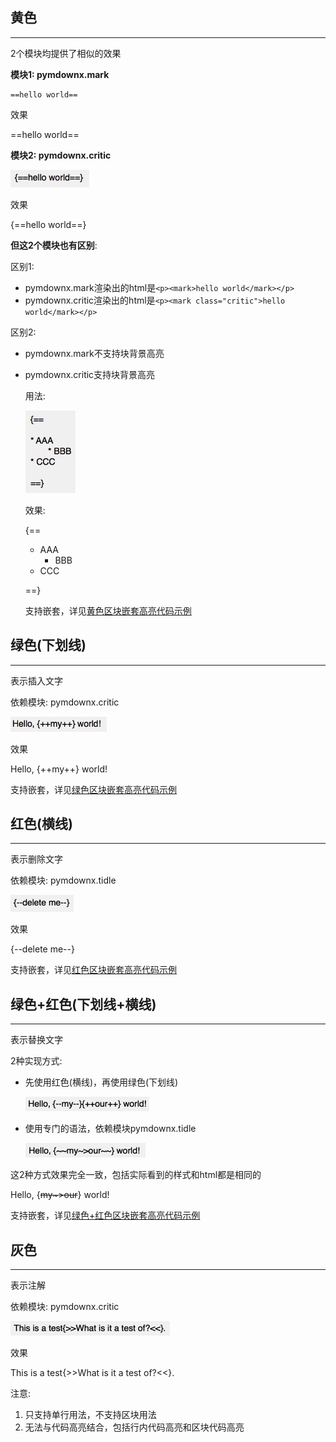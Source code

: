 ## **黄色**

---

2个模块均提供了相似的效果

**模块1: pymdownx.mark**

```text
==hello world==
```

效果

==hello world==

**模块2: pymdownx.critic**

![](./../img/hl_critic.png)

效果

{==hello world==}

**但这2个模块也有区别**:

区别1:

- pymdownx.mark渲染出的html是`<p><mark>hello world</mark></p>`
- pymdownx.critic渲染出的html是`<p><mark class="critic">hello world</mark></p>`

区别2:

- pymdownx.mark不支持块背景高亮
- pymdownx.critic支持块背景高亮

	用法:

	![](./../img/hl_critic_block.png)

	效果:

	{==

	* AAA
		* BBB
	* CCC

	==}

	支持嵌套，详见[黄色区块嵌套高亮代码示例](./../../syntax/nest_yellow_code/)

## **绿色(下划线)**

---

表示插入文字

依赖模块: pymdownx.critic

![](./../img/hl_critic_underline.png)

效果

Hello, {++my++} world!

支持嵌套，详见[绿色区块嵌套高亮代码示例](./../syntax/nest_green_code/)

## **红色(横线)**

---

表示删除文字

依赖模块: pymdownx.tidle

![](./../img/hl_tilde.png)

效果

{--delete me--}

支持嵌套，详见[红色区块嵌套高亮代码示例](./../syntax/nest_red_code/)

## **绿色+红色(下划线+横线)**

---

表示替换文字

2种实现方式:

- 先使用红色(横线)，再使用绿色(下划线)

	![](./../img/hl_delete_and_insert.png)

- 使用专门的语法，依赖模块pymdownx.tidle

	![](./../img/hl_replace.png)

这2种方式效果完全一致，包括实际看到的样式和html都是相同的

Hello, {~~my~>our~~} world!

支持嵌套，详见[绿色+红色区块嵌套高亮代码示例](./../syntax/nest_greenred_code/)

## **灰色**

---

表示注解

依赖模块: pymdownx.critic

![](./../img/hl_critic_note.png)

效果

This is a test{>>What is it a test of?<<}.

注意:

1. 只支持单行用法，不支持区块用法
2. 无法与代码高亮结合，包括行内代码高亮和区块代码高亮
